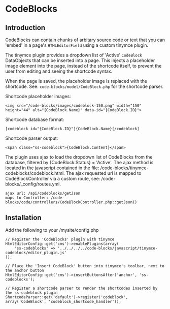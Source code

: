 # CodeBlocks

## Introduction

CodeBlocks can contain chunks of arbitary source code or text that you can 'embed' in a page's `HTMLEditorField` using a custom tinymce plugin.

The tinymce plugin provides a dropdown list of 'Active' `CodeBlock` DataObjects that can be inserted into a page. This injects a placeholder 
image element into the page, instead of the shortcode itself, to prevent the user from editing and seeing the shortcode syntax.

When the page is saved, the placeholder image is replaced with the shortcode. See: `code-blocks/model/CodeBlock.php` for the shortcode parser.

Shortcode placeholder images:

	<img src="/code-blocks/images/codeblock-150.png" width="150" height="44" alt="{CodeBlock.Name}" data-id="{CodeBlock.ID}">
 
Shortcode database format:

	[codeblock id="{CodeBlock.ID}"]{CodeBlock.Name}[/codeblock]

Shortcode parser output:

	<span class="ss-codeblock">{CodeBlock.Content}</span>


The plugin uses ajax to load the dropdown list of CodeBlocks from the database, filtered by {CodeBlock.Status} = 'Active'.
The ajax method is located in the javascript contained in the file: /code-blocks/tinymce-codeblocks/codeblock.html.
The ajax requested url is mapped to CodeBlockController via a custom route, see: /code-blocks/_config/routes.yml.

	ajax url: /api/codeblocks/getJson
	maps to Controller: /code-blocks/code/controllers/CodeBlockController.php::getJson()


## Installation

Add the following to your /mysite/config.php 

	// Register the 'CodeBlocks' plugin with tinymce
	HtmlEditorConfig::get('cms')->enablePlugins(array(
		'ss-codeblocks' => '../../../../code-blocks/javascript/tinymce-codeblock/editor_plugin.js'
	));

	// Place the 'Insert CodeBlock' button into tinymce's toolbar, next to the anchor button
	HtmlEditorConfig::get('cms')->insertButtonsAfter('anchor', 'ss-codeblocks');

	// Register a shortcode parser to render the shortcodes inserted by the ss-codeblock plugin
	ShortcodeParser::get('default')->register('codeblock', array('CodeBlock', 'codeblock_shortcode_handler'));
